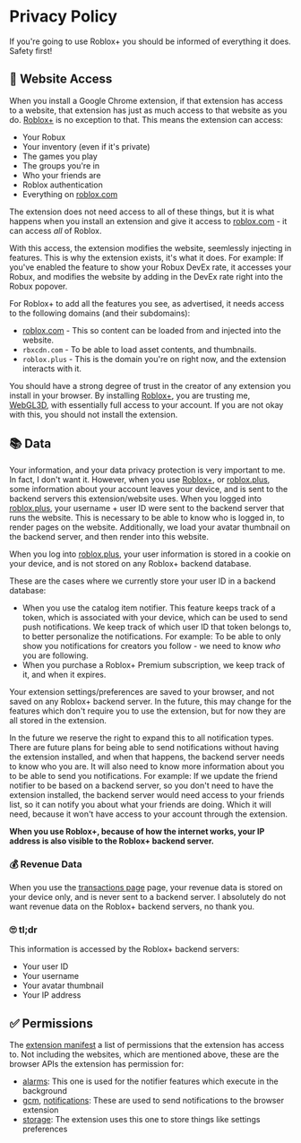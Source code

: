 # Privacy Policy

If you're going to use Roblox+ you should be informed of everything it does. Safety first!

## :door: Website Access

When you install a Google Chrome extension, if that extension has access to a website, that extension has just as much access to that website as you do. [Roblox+](https://chrome.google.com/webstore/detail/roblox%20/jfbnmfgkohlfclfnplnlenbalpppohkm) is no exception to that. This means the extension can access:

- Your Robux
- Your inventory (even if it's private)
- The games you play
- The groups you're in
- Who your friends are
- Roblox authentication
- Everything on [roblox.com](https://www.roblox.com)

The extension does not need access to all of these things, but it is what happens when you install an extension and give it access to [roblox.com](https://www.roblox.com) - it can access _all_ of Roblox.

With this access, the extension modifies the website, seemlessly injecting in features. This is why the extension exists, it's what it does. For example: If you've enabled the feature to show your Robux DevEx rate, it accesses your Robux, and modifies the website by adding in the DevEx rate right into the Robux popover.

For Roblox+ to add all the features you see, as advertised, it needs access to the following domains (and their subdomains):

- [roblox.com](https://www.roblox.com) - This so content can be loaded from and injected into the website.
- `rbxcdn.com` - To be able to load asset contents, and thumbnails.
- `roblox.plus` - This is the domain you're on right now, and the extension interacts with it.

You should have a strong degree of trust in the creator of any extension you install in your browser. By installing [Roblox+](https://chrome.google.com/webstore/detail/roblox%20/jfbnmfgkohlfclfnplnlenbalpppohkm), you are trusting me, [WebGL3D](https://www.roblox.com/users/48103520/profile), with essentially full access to your account. If you are not okay with this, you should not install the extension.

## :books: Data

Your information, and your data privacy protection is very important to me. In fact, I don't want it. However, when you use [Roblox+](https://chrome.google.com/webstore/detail/roblox%20/jfbnmfgkohlfclfnplnlenbalpppohkm), or [roblox.plus](https://roblox.plus/login), some information about your account leaves your device, and is sent to the backend servers this extension/website uses. When you logged into [roblox.plus](https://roblox.plus/login), your username + user ID were sent to the backend server that runs the website. This is necessary to be able to know who is logged in, to render pages on the website. Additionally, we load your avatar thumbnail on the backend server, and then render into this website.

When you log into [roblox.plus](https://roblox.plus/login), your user information is stored in a cookie on your device, and is not stored on any Roblox+ backend database.

These are the cases where we currently store your user ID in a backend database:

- When you use the catalog item notifier. This feature keeps track of a token, which is associated with your device, which can be used to send push notifications. We keep track of which user ID that token belongs to, to better personalize the notifications. For example: To be able to only show you notifications for creators you follow - we need to know _who_ you are following.
- When you purchase a Roblox+ Premium subscription, we keep track of it, and when it expires.

Your extension settings/preferences are saved to your browser, and not saved on any Roblox+ backend server. In the future, this may change for the features which don't require you to use the extension, but for now they are all stored in the extension.

In the future we reserve the right to expand this to all notification types. There are future plans for being able to send notifications without having the extension installed, and when that happens, the backend server needs to know who you are. It will also need to know more information about you to be able to send you notifications. For example: If we update the friend notifier to be based on a backend server, so you don't need to have the extension installed, the backend server would need access to your friends list, so it can notify you about what your friends are doing. Which it will need, because it won't have access to your account through the extension.

**When you use Roblox+, because of how the internet works, your IP address is also visible to the Roblox+ backend server.**

### :moneybag: Revenue Data

When you use the [transactions page](https://roblox.plus/transactions) page, your revenue data is stored on your device only, and is never sent to a backend server. I absolutely do not want revenue data on the Roblox+ backend servers, no thank you.

### :roll_eyes: tl;dr

This information is accessed by the Roblox+ backend servers:

- Your user ID
- Your username
- Your avatar thumbnail
- Your IP address

## :white_check_mark: Permissions

The [extension manifest](https://github.com/roblox-plus/extension/blob/master/src/manifest.json) a list of permissions that the extension has access to. Not including the websites, which are mentioned above, these are the browser APIs the extension has permission for:

- [alarms](https://developer.chrome.com/docs/extensions/reference/alarms/): This one is used for the notifier features which execute in the background
- [gcm](https://developer.chrome.com/docs/extensions/reference/gcm/), [notifications](https://developer.chrome.com/docs/extensions/reference/notifications/): These are used to send notifications to the browser extension
- [storage](https://developer.chrome.com/docs/extensions/reference/storage/): The extension uses this one to store things like settings preferences
